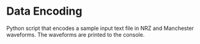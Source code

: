 # Data Encoding
Python script that encodes a sample input text file in NRZ and Manchester waveforms. The waveforms are printed to the console.
